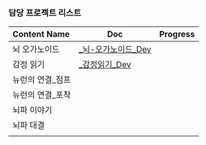 
### 담당 프로젝트 리스트

| Content Name     | Doc                                         | Progress |
|:---------------- | ------------------------------------------- |:--------:|
| 뇌 오가노이드    | [_뇌-오가노이드_Dev](_뇌-오가노이드_Dev.md) |          |
| 감정 읽기        | [_감정읽기_Dev](_감정읽기_Dev.md)           |          |
| 뉴런의 연결_점프 |                                             |          |
| 뉴런의 연결_포착 |                                             |          |
| 뇌파 이야기      |                                             |          |
| 뇌파 대결        |                                             |          |
|                  |                                             |          |
